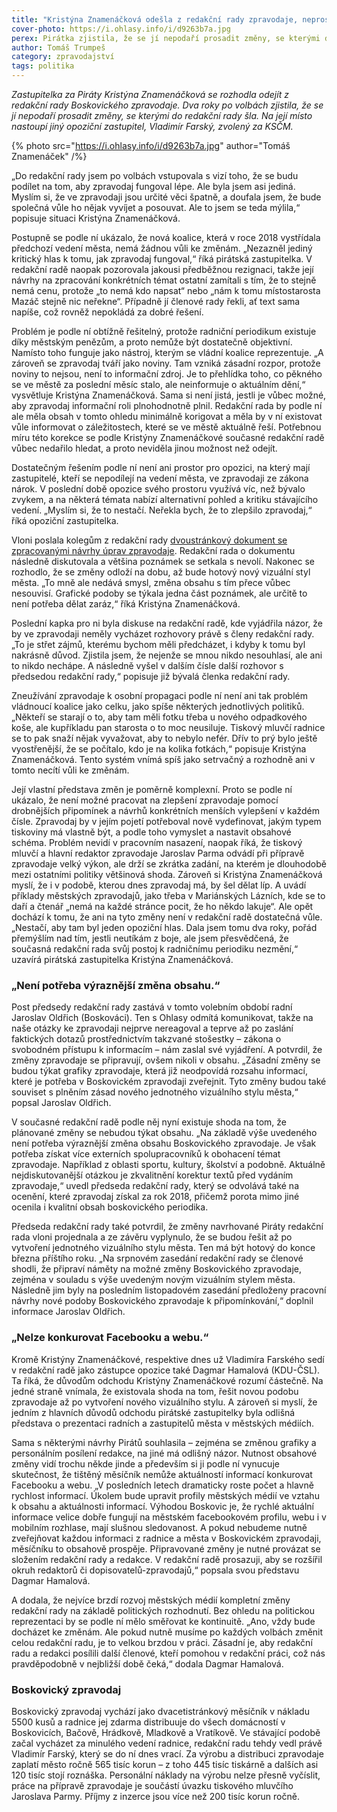 ```yaml
---
title: "Kristýna Znamenáčková odešla z redakční rady zpravodaje, neprosadila změny obsahu"
cover-photo: https://i.ohlasy.info/i/d9263b7a.jpg
perex: Pirátka zjistila, že se jí nepodaří prosadit změny, se kterými do redakční rady šla.
author: Tomáš Trumpeš
category: zpravodajství
tags: politika
---
```


*Zastupitelka za Piráty Kristýna Znamenáčková se rozhodla odejít z redakční rady Boskovického zpravodaje. Dva roky po volbách zjistila, že se jí nepodaří prosadit změny, se kterými do redakční rady šla. Na její místo nastoupí jiný opoziční zastupitel, Vladimír Farský, zvolený za KSČM.*

{% photo src="https://i.ohlasy.info/i/d9263b7a.jpg" author="Tomáš Znamenáček" /%}

„Do redakční rady jsem po volbách vstupovala s vizí toho, že se budu podílet na tom, aby zpravodaj fungoval lépe. Ale byla jsem asi jediná. Myslím si, že ve zpravodaji jsou určité věci špatně, a doufala jsem, že bude společná vůle ho nějak vyvíjet a posouvat. Ale to jsem se teda mýlila,“ popisuje situaci Kristýna Znamenáčková. 

Postupně se podle ní ukázalo, že nová koalice, která v roce 2018 vystřídala předchozí vedení města, nemá žádnou vůli ke změnám. „Nezazněl jediný kritický hlas k tomu, jak zpravodaj fungoval,“ říká pirátská zastupitelka. V redakční radě naopak pozorovala jakousi předběžnou rezignaci, takže její návrhy na zpracování konkrétních témat ostatní zamítali s tím, že to stejně nemá cenu, protože „to nemá kdo napsat“ nebo „nám k tomu místostarosta Mazáč stejně nic neřekne“. Případně jí členové rady řekli, ať text sama napíše, což rovněž nepokládá za dobré řešení.

Problém je podle ní obtížně řešitelný, protože radniční periodikum existuje díky městským penězům, a proto nemůže být dostatečně objektivní. Namísto toho funguje jako nástroj, kterým se vládní koalice reprezentuje. „A zároveň se zpravodaj tváří jako noviny. Tam vzniká zásadní rozpor, protože noviny to nejsou, není to informační zdroj. Je to přehlídka toho, co pěkného se ve městě za poslední měsíc stalo, ale neinformuje o aktuálním dění,“ vysvětluje Kristýna Znamenáčková. Sama si není jistá, jestli je vůbec možné, aby zpravodaj informační roli plnohodnotně plnil. Redakční rada by podle ní ale měla obsah v tomto ohledu minimálně korigovat a měla by v ní existovat vůle informovat o záležitostech, které se ve městě aktuálně řeší. Potřebnou míru této korekce se podle Kristýny Znamenáčkové současné redakční radě vůbec nedařilo hledat, a proto neviděla jinou možnost než odejít.

Dostatečným řešením podle ní není ani prostor pro opozici, na který mají zastupitelé, kteří se nepodílejí na vedení města, ve zpravodaji ze zákona nárok. V poslední době opozice svého prostoru využívá víc, než bývalo zvykem, a na některá témata nabízí alternativní pohled a kritiku stávajícího vedení. „Myslím si, že to nestačí. Neřekla bych, že to zlepšilo zpravodaj,“ říká opoziční zastupitelka.

Vloni poslala kolegům z redakční rady [dvoustránkový dokument se zpracovanými návrhy úprav zpravodaje](https://drive.google.com/file/d/19zD5jazscHzE_9qJ210wTl4ruH_weCGD/view?fbclid=IwAR2UoMGSf5QdqwhL8xEMuhi5ZbGnd5Z24qSdIRx3U-bASHbEhawOgTkbVTs). Redakční rada o dokumentu následně diskutovala a většina poznámek se setkala s nevolí. Nakonec se rozhodlo, že se změny odloží na dobu, až bude hotový nový vizuální styl města. „To mně ale nedává smysl, změna obsahu s tím přece vůbec nesouvisí. Grafické podoby se týkala jedna část poznámek, ale určitě to není potřeba dělat zaráz,“ říká Kristýna Znamenáčková. 

Poslední kapka pro ni byla diskuse na redakční radě, kde vyjádřila názor, že by ve zpravodaji neměly vycházet rozhovory právě s členy redakční rady. „To je střet zájmů, kterému bychom měli předcházet, i kdyby k tomu byl nakrásně důvod. Zjistila jsem, že nejenže se mnou nikdo nesouhlasí, ale ani to nikdo nechápe. A následně vyšel v dalším čísle další rozhovor s předsedou redakční rady,“ popisuje již bývalá členka redakční rady. 

Zneužívání zpravodaje k osobní propagaci podle ní není ani tak problém vládnoucí koalice jako celku, jako spíše některých jednotlivých politiků. „Někteří se starají o to, aby tam měli fotku třeba u nového odpadkového koše, ale kupříkladu pan starosta o to moc neusiluje. Tiskový mluvčí radnice se to pak snaží nějak vyvažovat, aby to nebylo nefér. Dřív to prý bylo ještě vyostřenější, že se počítalo, kdo je na kolika fotkách,“ popisuje Kristýna Znamenáčková. Tento systém vnímá spíš jako setrvačný a rozhodně ani v tomto necítí vůli ke změnám.

Její vlastní představa změn je poměrně komplexní. Proto se podle ní ukázalo, že není možné pracovat na zlepšení zpravodaje pomocí drobnějších připomínek a návrhů konkrétních menších vylepšení v každém čísle. Zpravodaj by v jejím pojetí potřeboval nově vydefinovat, jakým typem tiskoviny má vlastně být, a podle toho vymyslet a nastavit obsahové schéma. Problém nevidí v pracovním nasazení, naopak říká, že tiskový mluvčí a hlavní redaktor zpravodaje Jaroslav Parma odvádí při přípravě zpravodaje velký výkon, ale drží se zkrátka zadání, na kterém je dlouhodobě mezi ostatními politiky většinová shoda. Zároveň si Kristýna Znamenáčková myslí, že i v podobě, kterou dnes zpravodaj má, by šel dělat líp. A uvádí příklady městských zpravodajů, jako třeba v Mariánských Lázních, kde se to daří a čtenář „nemá na každé stránce pocit, že ho někdo lakuje“. Ale opět dochází k tomu, že ani na tyto změny není v redakční radě dostatečná vůle.  „Nestačí, aby tam byl jeden opoziční hlas. Dala jsem tomu dva roky, pořád přemýšlím nad tím, jestli neutíkám z boje, ale jsem přesvědčená, že současná redakční rada svůj postoj k radničnímu periodiku nezmění,“ uzavírá pirátská zastupitelka Kristýna Znamenáčková.

### „Není potřeba výraznější změna obsahu.“

Post předsedy redakční rady zastává v tomto volebním období radní Jaroslav Oldřich (Boskováci). Ten s Ohlasy odmítá komunikovat, takže na naše otázky ke zpravodaji nejprve nereagoval a teprve až po zaslání faktických dotazů prostřednictvím takzvané stošestky – zákona o svobodném přístupu k informacím – nám zaslal své vyjádření. A potvrdil, že změny zpravodaje se připravují, ovšem nikoli v obsahu. „Zásadní změny se budou týkat grafiky zpravodaje, která již neodpovídá rozsahu informací, které je potřeba v Boskovickém zpravodaji zveřejnit. Tyto změny budou také souviset s plněním zásad nového jednotného vizuálního stylu města,“ popsal Jaroslav Oldřich.

V současné redakční radě podle něj nyní existuje shoda na tom, že plánované změny se nebudou týkat obsahu. „Na základě výše uvedeného není potřeba výraznější změna obsahu Boskovického zpravodaje. Je však potřeba získat více externích spolupracovníků k obohacení témat zpravodaje. Například z oblasti sportu, kultury, školství a podobně. Aktuálně nejdiskutovanější otázkou je zkvalitnění korektur textů před vydáním zpravodaje,“ uvedl předseda redakční rady, který se odvolává také na ocenění, které zpravodaj získal za rok 2018, přičemž porota mimo jiné ocenila i kvalitní obsah boskovického periodika.

Předseda redakční rady také potvrdil, že změny navrhované Piráty redakční rada vloni projednala a ze závěru vyplynulo, že se budou řešit až po vytvoření jednotného vizuálního stylu města. Ten má být hotový do konce března příštího roku. „Na srpnovém zasedání redakční rady se členové shodli, že připraví náměty na možné změny Boskovického zpravodaje, zejména v souladu s výše uvedeným novým vizuálním stylem města. Následně jim byly na posledním listopadovém zasedání předloženy pracovní návrhy nové podoby Boskovického zpravodaje k připomínkování,“ doplnil informace Jaroslav Oldřich.

### „Nelze konkurovat Facebooku a webu.“

Kromě Kristýny Znamenáčkové, respektive dnes už Vladimíra Farského sedí v redakční radě jako zástupce opozice také Dagmar Hamalová (KDU-ČSL). Ta říká, že důvodům odchodu Kristýny Znamenáčkové rozumí částečně. Na jedné straně vnímala, že existovala shoda na tom, řešit novou podobu zpravodaje až po vytvoření nového vizuálního stylu. A zároveň si myslí, že jedním z hlavních důvodů odchodu pirátské zastupitelky byla odlišná představa o prezentaci radních a zastupitelů města v městských médiích.

Sama s některými návrhy Pirátů souhlasila – zejména se změnou grafiky a personálním posílení redakce, na jiné má odlišný názor. Nutnost obsahové změny vidí trochu někde jinde a především si ji podle ní vynucuje skutečnost, že tištěný měsíčník nemůže aktuálností informací konkurovat Facebooku a webu. „V posledních letech dramaticky roste počet a hlavně rychlost informací. Úkolem bude upravit profily městských médií ve vztahu k obsahu a aktuálnosti informací. Výhodou Boskovic je, že rychlé aktuální informace velice dobře fungují na městském facebookovém profilu, webu i v mobilním rozhlase, mají slušnou sledovanost. A pokud nebudeme nutně zveřejňovat každou informaci z radnice a města v Boskovickém zpravodaji, měsíčníku to  obsahově prospěje. Připravované změny je nutné provázat se složením redakční rady a redakce. V redakční radě prosazuji, aby se rozšířil okruh redaktorů či dopisovatelů-zpravodajů,“ popsala svou představu Dagmar Hamalová.

A dodala, že nejvíce brzdí rozvoj městských médií kompletní změny redakční rady na základě politických rozhodnutí. Bez ohledu na politickou reprezentaci by se podle ní mělo směřovat ke kontinuitě. „Ano, vždy bude docházet ke změnám. Ale pokud nutně musíme po každých volbách změnit celou redakční radu, je to velkou brzdou v práci. Zásadní je, aby redakční radu a redakci posílili další členové, kteří pomohou v redakční práci, což nás pravděpodobně v nejbližší době čeká,“ dodala Dagmar Hamalová.

### Boskovický zpravodaj

Boskovický zpravodaj vychází jako dvacetistránkový měsíčník v nákladu 5500 kusů a radnice jej zdarma distribuuje do všech domácností v Boskovicích, Bačově, Hrádkově, Mladkově a Vratíkově. Ve stávající podobě začal vycházet za minulého vedení radnice, redakční radu tehdy vedl právě Vladimír Farský, který se do ní dnes vrací. Za výrobu a distribuci zpravodaje zaplatí město ročně 565 tisíc korun – z toho 445 tisíc tiskárně a dalších asi 120 tisíc stojí roznáška. Personální náklady na výrobu nelze přesně vyčíslit, práce na přípravě zpravodaje je součástí úvazku tiskového mluvčího Jaroslava Parmy. Příjmy z inzerce jsou více než 200 tisíc korun ročně.
